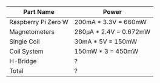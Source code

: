 Part Name  | Power
---        | ---
Raspberry Pi Zero W | 200mA * 3.3V = 660mW
Magnetometers | 280μA * 2.4V = 0.672mW
Single Coil | 30mA * 5V = 150mW
Coil System | 150mW * 3 = 450mW
H-Bridge | ?
Total | ?
